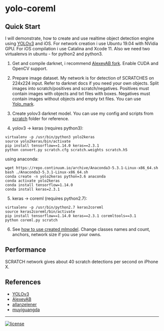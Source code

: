 # yolo-coreml

## Quick Start
I will demonstrate, how to create and use realtime object detection engine using [YOLOv3](http://pjreddie.com/darknet/yolo/) and iOS.
For network creation i use Ubuntu 19.04 with NVidia GPU.
For iOS compilation i use Catalina and Xcode 11.
Also we need two virtualenvs in ubuntu - for python2 and python3.

1. Get and compile darknet, i recommend [AlexeyAB fork](https://github.com/AlexeyAB/darknet.git). Enable CUDA and OpenCV support.

2. Prepare image dataset. My network is for detection of SCRATCHES on 224x224 input. Refer to darknet docs if you need your own objects. Split images into scratch/positives and scratch/negatives. Positives must contain images with objects and txt files with boxes. Negatives must contain images without objects and empty txt files. You can use [Yolo_mark](https://github.com/AlexeyAB/Yolo_mark).

3. Create yolov3 darknet model. You can use my config and scripts from [scratch](scratch) folder for reference. 

4. yolov3 -> keras (requires python3):

```
virtualenv -p /usr/bin/python3 yolo2keras
source yolo2keras/bin/activate
pip install tensorflow==1.14.0 keras==2.3.1
python convert.py scratch.cfg scratch.weights scratch.h5
```

using anaconda:
```
wget https://repo.continuum.io/archive/Anaconda3-5.3.1-Linux-x86_64.sh
bash ./Anaconda3-5.3.1-Linux-x86_64.sh
conda create -n yolo2keras python=3.6 anaconda
conda activate yolo2keras
conda install tensorflow=1.14.0
conda install keras=2.3.1
```

5. keras -> coreml (requires python2.7):

```
virtualenv -p /usr/bin/python2.7 keras2coreml
source keras2coreml/bin/activate
pip install tensorflow==1.14.0 keras==2.3.1 coremltools==3.1
python coreml.py scratch
```

6. See [how to use created mlmodel](https://github.com/Mrlawrance/yolov3-ios/tree/master/ios). Change classes names and count, anchors, network size if you use your owns.

## Performance
SCRATCH network gives about 40 scratch detections per second on iPhone X.

## References
* [YOLOv3](http://pjreddie.com/darknet/yolo)
* [AlexeyAB](https://github.com/AlexeyAB/darknet.git)
* [allanzelener](https://github.com/allanzelener/YAD2K)
* [muyiguangda](https://github.com/muyiguangda/tensorflow-keras-yolov3)

---
[![license](https://img.shields.io/github/license/mashape/apistatus.svg)](LICENSE)
